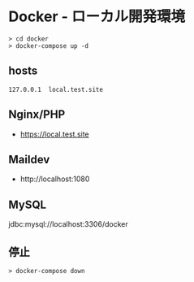 # Docker - ローカル開発環境

```
> cd docker
> docker-compose up -d
```

## hosts
```
127.0.0.1  local.test.site
```

## Nginx/PHP
- https://local.test.site

## Maildev
- http://localhost:1080

## MySQL
jdbc:mysql://localhost:3306/docker

## 停止
```
> docker-compose down
```
